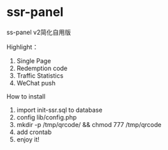 # ssr-panel

ss-panel v2简化自用版

Highlight：
1. Single Page
2. Redemption code
3. Traffic Statistics
4. WeChat push

How to install
1. import init-ssr.sql to database
2. config lib/config.php
3. mkdir -p /tmp/qrcode/ && chmod 777 /tmp/qrcode
4. add crontab
5. enjoy it!